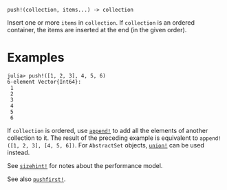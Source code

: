 ```
push!(collection, items...) -> collection
```

Insert one or more `items` in `collection`. If `collection` is an ordered container, the items are inserted at the end (in the given order).

# Examples

```jldoctest
julia> push!([1, 2, 3], 4, 5, 6)
6-element Vector{Int64}:
 1
 2
 3
 4
 5
 6
```

If `collection` is ordered, use [`append!`](@ref) to add all the elements of another collection to it. The result of the preceding example is equivalent to `append!([1, 2, 3], [4, 5, 6])`. For `AbstractSet` objects, [`union!`](@ref) can be used instead.

See [`sizehint!`](@ref) for notes about the performance model.

See also [`pushfirst!`](@ref).
